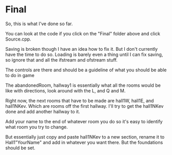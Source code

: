 # Final

So, this is what I've done so far.

You can look at the code if you click on the "Final" folder above and click Source.cpp.

Saving is broken though I have an idea how to fix it. But I don't currently have the time to do so.
Loading is barely even a thing until I can fix saving, so ignore that and all the ifstream and ofstream stuff.

The controls are there and should be a guideline of what you should be able to do in game



The abandonedRoom, hallway1 is essentially what all the rooms would be like with directions, look around with the L, and Q and M.

Right now, the next rooms that have to be made are hall1W, hall1E, and hall1NKev.
Which are rooms off the first hallway. I'll try to get the hall1NKev done and add another hallway to it. 

Add your name to the end of whatever room you do so it's easy to identify what room you try to change.

But essentially just copy and paste hall1NKev to a new section, rename it to Hall1"YourName" and add in whatever you want there. But the foundations should be set.
